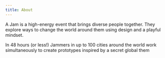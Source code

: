 ```yaml
---
title: About
---
```


A Jam is a high-energy event that brings diverse people together. They explore ways to change the world around them using design and a playful mindset.

In 48 hours (or less!) Jammers in up to 100 cities around the world work simultaneously to create prototypes inspired by a secret global them
